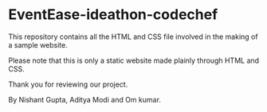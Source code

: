 # EventEase-ideathon-codechef
This repository contains all the HTML and CSS file involved in the making of a sample website.


Please note that this is only a static website made plainly through HTML and CSS.




Thank you for reviewing our project.

By Nishant Gupta, Aditya Modi and Om kumar.
